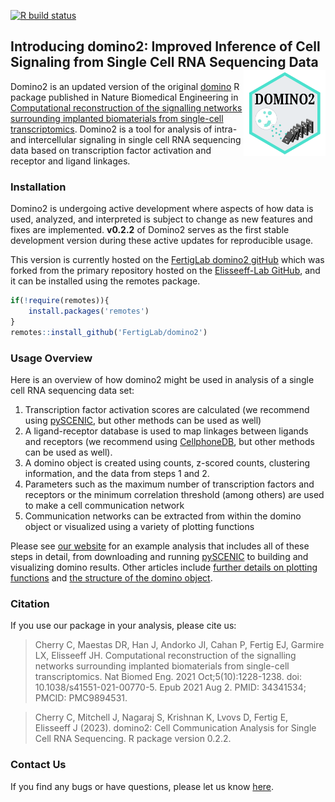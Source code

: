 [![R build status](https://github.com/FertigLab/domino2/workflows/r-build-check/badge.svg)](https://github.com/FertigLab/domino2/actions?workflow=r-build-check)

## Introducing domino2: Improved Inference of Cell Signaling from Single Cell RNA Sequencing Data <a href="https://fertiglab.github.io/domino2/"><img src="man/figures/logo.svg" align="right" height="138" alt="domino2 repository" /></a>

Domino2 is an updated version of the original [domino](https://github.com/Elisseeff-Lab/domino) R package published in Nature Biomedical Engineering in [Computational reconstruction of the signalling networks surrounding implanted biomaterials from single-cell transcriptomics](https://doi.org/10.1038/s41551-021-00770-5). Domino2 is a tool for analysis of intra- and intercellular signaling in single cell RNA sequencing data based on transcription factor activation and receptor and ligand linkages.

### Installation

Domino2 is undergoing active development where aspects of how data is used, analyzed, and interpreted is subject to change as new features and fixes are implemented. **v0.2.2** of Domino2 serves as the first stable development version during these active updates for reproducible usage.

This version is currently hosted on the [FertigLab domino2 gitHub](https://github.com/FertigLab/domino2) which was forked from the primary repository hosted on the [Elisseeff-Lab GitHub](https://github.com/Elisseeff-Lab/domino), and it can be installed using the remotes package.


```r
if(!require(remotes)){
    install.packages('remotes')
}
remotes::install_github('FertigLab/domino2')
```

### Usage Overview

Here is an overview of how domino2 might be used in analysis of a single cell RNA sequencing data set:

1. Transcription factor activation scores are calculated (we recommend using [pySCENIC](https://pyscenic.readthedocs.io/en/latest/), but other methods can be used as well)
2. A ligand-receptor database is used to map linkages between ligands and receptors (we recommend using [CellphoneDB](https://www.cellphonedb.org/), but other methods can be used as well).
3. A domino object is created using counts, z-scored counts, clustering information, and the data from steps 1 and 2.
4. Parameters such as the maximum number of transcription factors and receptors or the minimum correlation threshold (among others) are used to make a cell communication network
5. Communication networks can be extracted from within the domino object or visualized using a variety of plotting functions

Please see [our website](https://fertiglab.github.io/domino2/) for an example analysis that includes all of these steps in detail, from downloading and running [pySCENIC](https://pyscenic.readthedocs.io/en/latest/) to building and visualizing domino results. Other articles include [further details on plotting functions](https://fertiglab.github.io/domino2/articles/plotting_vignette.html) and [the structure of the domino object](https://fertiglab.github.io/domino2/articles/domino_object_vignette.html).

### Citation

If you use our package in your analysis, please cite us:

> Cherry C, Maestas DR, Han J, Andorko JI, Cahan P, Fertig EJ, Garmire LX, Elisseeff JH. Computational reconstruction of the signalling networks surrounding implanted biomaterials from single-cell transcriptomics. Nat Biomed Eng. 2021 Oct;5(10):1228-1238. doi: 10.1038/s41551-021-00770-5. Epub 2021 Aug 2. PMID: 34341534; PMCID: PMC9894531.

> Cherry C, Mitchell J, Nagaraj S, Krishnan K, Lvovs D, Fertig E, Elisseeff J (2023). domino2: Cell Communication Analysis for Single Cell RNA Sequencing. R package version 0.2.2.

### Contact Us
If you find any bugs or have questions, please let us know [here](https://github.com/FertigLab/domino_development/issues).
